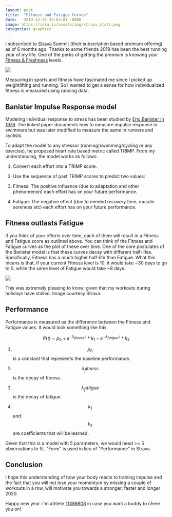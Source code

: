 ```yaml
---
layout: post
title:  "Fitness and Fatigue Curves"
date:   2019-12-25 22:03:01 -0800
image: https://iska.is/assets/img/strava_stats.png
categories: graphics
---
```


<script type="text/x-mathjax-config">
  MathJax.Hub.Config({
    extensions: [
      "MathMenu.js",
      "MathZoom.js",
      "AssistiveMML.js",
      "a11y/accessibility-menu.js"
    ],
    jax: ["input/TeX", "output/CommonHTML"],
    TeX: {
      extensions: [
        "AMSmath.js",
        "AMSsymbols.js",
        "noErrors.js",
        "noUndefined.js",
      ]
    }
  });
</script>

<script type="text/javascript" async
  src="https://cdnjs.cloudflare.com/ajax/libs/mathjax/2.7.5/MathJax.js?config=TeX-MML-AM_CHTML">
</script>

I subscribed to [Strava](http://strava.com) Summit (their subscription based premium offering) as of 6 months ago. Thanks to some friends 2019 has been the best running year of my life. One of the perks of getting the premium is knowing your [Fitness & Freshness](https://support.strava.com/hc/en-us/articles/216918477-Fitness-Freshness-Summit-) levels.

![](https://iska.is/assets/img/strava_stats.png)

Measuring in sports and fitness have fascinated me since I picked up weightlifting and running. So I wanted to get a sense for how individualized fitness is measured using running data.

Banister Impulse Response model
-------------------------------

Modeling individual response to stress has been studied by [Eric Banister in 1976](https://web.archive.org/web/20191226023243/https://www.math.fsu.edu/~dgalvis/journalclub/papers/11_28_2016.pdf). The linked paper documents how to measure impulse response in swimmers but was later modified to measure the same in runners and cyclists.

To adapt the model to any stressor (running/swimming/cycling or any exercise), he proposed heart rate based metric called TRIMP. From my understanding, the model works as follows:

1.  Convert each effort into a TRIMP score.

2.  Use the sequence of past TRIMP scores to predict two values:

1.  Fitness: The positive influence (due to adaptation and other phenomenon) each effort has on your future performance.

2.  Fatigue: The negative effect (due to needed recovery time, muscle soreness etc) each effort has on your future performance.

Fitness outlasts Fatigue
------------------------

If you think of your efforts over time, each of them will result in a Fitness and Fatigue score as outlined above. You can think of the Fitness and Fatigue curves as the plot of these over time. One of the core postulates of the Banister model is that these curves decay with different half-lifes. Specifically, Fitness has a much higher half-life than Fatigue. What this means is that, if your current Fitness level is 10, it would take ~30 days to go to 0, while the same level of Fatigue would take ~8 days.

![](https://iska.is/assets/img/strava_curves.jpg)

This was extremely pleasing to know, given that my workouts during holidays have stalled. Image courtesy Strava.

Performance
-----------

Performance is measured as the difference between the Fitness and Fatigue values. It would look something like this.

$$P(t) = p_0 + e^{- \lambda_{fitness} . t}*k_1 - e^{- \lambda_{fatigue} . t}*k_2$$


1.  $$p_0$$ is a constant that represents the baseline performance.

2.  $$\lambda_fitness$$ is the decay of fitness.

3.  $$\lambda_fatigue$$ is the decay of fatigue.

4.  $$k_1$$ and $$k_2$$ are coefficients that will be learned.

Given that this is a model with 5 parameters, we would need >= 5 observations to fit. "Form" is used in lieu of "Performance" in Strava.

Conclusion
----------

I hope this understanding of how your body reacts to training impulse and the fact that you will not lose your momentum by missing a couple of workouts in a row, will motivate you towards a stronger, faster and longer 2020.

Happy new year. I'm athlete [11386608](https://www.strava.com/athletes/11386608) in case you want a buddy to cheer you on!
